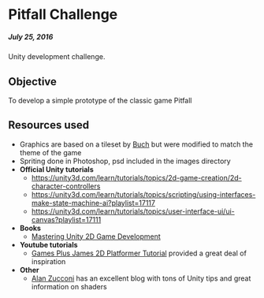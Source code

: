 # Pitfall Challenge
##### July 25, 2016

Unity development challenge.

## Objective

To develop a simple prototype of the classic game Pitfall

## Resources used
- Graphics are based on a tileset by [Buch](http://opengameart.org/users/buch) but were modified to match the theme of the game
- Spriting done in Photoshop, psd included in the images directory
- **Official Unity tutorials**
  - https://unity3d.com/learn/tutorials/topics/2d-game-creation/2d-character-controllers
  - https://unity3d.com/learn/tutorials/topics/scripting/using-interfaces-make-state-machine-ai?playlist=17117
  - https://unity3d.com/learn/tutorials/topics/user-interface-ui/ui-canvas?playlist=17111
- **Books**
  - [Mastering Unity 2D Game Development](https://www.packtpub.com/game-development/mastering-unity-2d-game-development)
- **Youtube tutorials**
  - [Games Plus James 2D Platformer Tutorial](https://www.youtube.com/playlist?list=PLiyfvmtjWC_Up8XNvM3OSqgbJoMQgHkVz) provided a great deal of inspiration
- **Other**
  - [Alan Zucconi](http://www.alanzucconi.com/tutorials/) has an excellent blog with tons of Unity tips and great information on shaders
